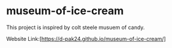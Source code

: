 # museum-of-ice-cream

This project is inspired by colt steele musuem of candy.

 Website Link:[https://d-pak24.github.io/museum-of-ice-cream/]
